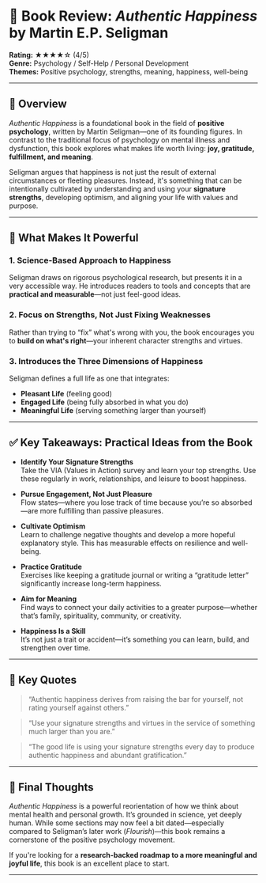 # 📘 Book Review: *Authentic Happiness* by Martin E.P. Seligman

**Rating:** ★★★★☆ (4/5)  
**Genre:** Psychology / Self-Help / Personal Development  
**Themes:** Positive psychology, strengths, meaning, happiness, well-being  

---

## 📝 Overview

*Authentic Happiness* is a foundational book in the field of **positive psychology**, written by Martin Seligman—one of its founding figures. In contrast to the traditional focus of psychology on mental illness and dysfunction, this book explores what makes life worth living: **joy, gratitude, fulfillment, and meaning**.

Seligman argues that happiness is not just the result of external circumstances or fleeting pleasures. Instead, it's something that can be intentionally cultivated by understanding and using your **signature strengths**, developing optimism, and aligning your life with values and purpose.

---

## 🌟 What Makes It Powerful

### 1. Science-Based Approach to Happiness  
Seligman draws on rigorous psychological research, but presents it in a very accessible way. He introduces readers to tools and concepts that are **practical and measurable**—not just feel-good ideas.

### 2. Focus on Strengths, Not Just Fixing Weaknesses  
Rather than trying to “fix” what's wrong with you, the book encourages you to **build on what's right**—your inherent character strengths and virtues.

### 3. Introduces the Three Dimensions of Happiness  
Seligman defines a full life as one that integrates:
- **Pleasant Life** (feeling good)
- **Engaged Life** (being fully absorbed in what you do)
- **Meaningful Life** (serving something larger than yourself)

---

## ✅ Key Takeaways: Practical Ideas from the Book

- **Identify Your Signature Strengths**  
  Take the VIA (Values in Action) survey and learn your top strengths. Use these regularly in work, relationships, and leisure to boost happiness.

- **Pursue Engagement, Not Just Pleasure**  
  Flow states—where you lose track of time because you’re so absorbed—are more fulfilling than passive pleasures.

- **Cultivate Optimism**  
  Learn to challenge negative thoughts and develop a more hopeful explanatory style. This has measurable effects on resilience and well-being.

- **Practice Gratitude**  
  Exercises like keeping a gratitude journal or writing a “gratitude letter” significantly increase long-term happiness.

- **Aim for Meaning**  
  Find ways to connect your daily activities to a greater purpose—whether that’s family, spirituality, community, or creativity.

- **Happiness Is a Skill**  
  It’s not just a trait or accident—it’s something you can learn, build, and strengthen over time.

---

## 💬 Key Quotes

> “Authentic happiness derives from raising the bar for yourself, not rating yourself against others.”

> “Use your signature strengths and virtues in the service of something much larger than you are.”

> “The good life is using your signature strengths every day to produce authentic happiness and abundant gratification.”

---

## 🧠 Final Thoughts

*Authentic Happiness* is a powerful reorientation of how we think about mental health and personal growth. It’s grounded in science, yet deeply human. While some sections may now feel a bit dated—especially compared to Seligman’s later work (*Flourish*)—this book remains a cornerstone of the positive psychology movement.

If you're looking for a **research-backed roadmap to a more meaningful and joyful life**, this book is an excellent place to start.

---

